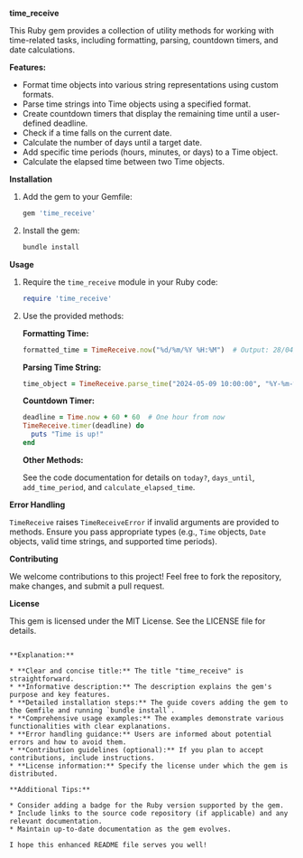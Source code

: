 


**time_receive**

This Ruby gem provides a collection of utility methods for working with time-related tasks, including formatting, parsing, countdown timers, and date calculations.

**Features:**

* Format time objects into various string representations using custom formats.
* Parse time strings into Time objects using a specified format.
* Create countdown timers that display the remaining time until a user-defined deadline.
* Check if a time falls on the current date.
* Calculate the number of days until a target date.
* Add specific time periods (hours, minutes, or days) to a Time object.
* Calculate the elapsed time between two Time objects.

**Installation**

1. Add the gem to your Gemfile:

   ```ruby
   gem 'time_receive'
   ```

2. Install the gem:

   ```bash
   bundle install
   ```

**Usage**

1. Require the `time_receive` module in your Ruby code:

   ```ruby
   require 'time_receive'
   ```

2. Use the provided methods:

   **Formatting Time:**

   ```ruby
   formatted_time = TimeReceive.now("%d/%m/%Y %H:%M")  # Output: 28/04/2024 00:58
   ```

   **Parsing Time String:**

   ```ruby
   time_object = TimeReceive.parse_time("2024-05-09 10:00:00", "%Y-%m-%d %H:%M:%S")
   ```

   **Countdown Timer:**

   ```ruby
   deadline = Time.now + 60 * 60  # One hour from now
   TimeReceive.timer(deadline) do
     puts "Time is up!"
   end
   ```

   **Other Methods:**

   See the code documentation for details on `today?`, `days_until`, `add_time_period`, and `calculate_elapsed_time`.

**Error Handling**

`TimeReceive` raises `TimeReceiveError` if invalid arguments are provided to methods. Ensure you pass appropriate types (e.g., `Time` objects, `Date` objects, valid time strings, and supported time periods).

**Contributing**

We welcome contributions to this project! Feel free to fork the repository, make changes, and submit a pull request.

**License**

This gem is licensed under the MIT License. See the LICENSE file for details.
```

**Explanation:**

* **Clear and concise title:** The title "time_receive" is straightforward.
* **Informative description:** The description explains the gem's purpose and key features.
* **Detailed installation steps:** The guide covers adding the gem to the Gemfile and running `bundle install`.
* **Comprehensive usage examples:** The examples demonstrate various functionalities with clear explanations.
* **Error handling guidance:** Users are informed about potential errors and how to avoid them.
* **Contribution guidelines (optional):** If you plan to accept contributions, include instructions.
* **License information:** Specify the license under which the gem is distributed.

**Additional Tips:**

* Consider adding a badge for the Ruby version supported by the gem.
* Include links to the source code repository (if applicable) and any relevant documentation.
* Maintain up-to-date documentation as the gem evolves.

I hope this enhanced README file serves you well!